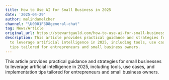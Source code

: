 ```yaml
---
title: How to Use AI for Small Business in 2025
date: '2025-04-29'
author: melindamelcher
channel: "\U0001F3D8general-chat"
tag: News/Article
original_url: https://stewartgauld.com/how-to-use-ai-for-small-business-in-2025/
description: This article provides practical guidance and strategies for small businesses
  to leverage artificial intelligence in 2025, including tools, use cases, and implementation
  tips tailored for entrepreneurs and small business owners.
---
```


This article provides practical guidance and strategies for small businesses to leverage artificial intelligence in 2025, including tools, use cases, and implementation tips tailored for entrepreneurs and small business owners.